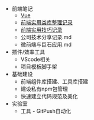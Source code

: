 * 前端笔记
    * [Vue](articles/notes-record/vue.md)
    * [前端实用类库整理记录](articles/notes-record/实用类库.md)
    * [前端实用技巧记录](articles/notes-record/实用技巧.md)
    * 公司技术分享记录.md
    * 微前端与巨石应用.md
* 插件/效率工具
    * VScode相关
    * 项目模板脚手架
* 基础建设
    * 前端组件库搭建、工具库搭建
    * 建设私有npm包管理
    * 快速建立代码规范及美化
* 实验室
    * 工具 - GitPush自动化
